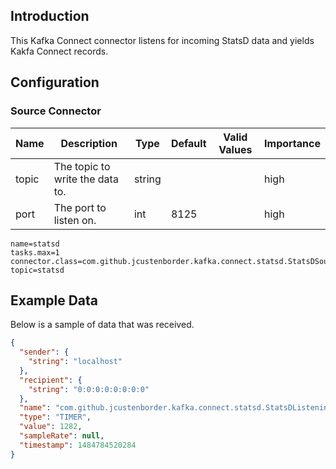 ## Introduction 

This Kafka Connect connector listens for incoming StatsD data and yields Kakfa Connect records.

## Configuration

### Source Connector

| Name  | Description                     | Type   | Default | Valid Values | Importance |
|-------|---------------------------------|--------|---------|--------------|------------|
| topic | The topic to write the data to. | string |         |              | high       |
| port  | The port to listen on.          | int    | 8125    |              | high       |


```properties
name=statsd
tasks.max=1
connector.class=com.github.jcustenborder.kafka.connect.statsd.StatsDSourceConnector
topic=statsd
```


## Example Data

Below is a sample of data that was received.

```json
{
  "sender": {
    "string": "localhost"
  },
  "recipient": {
    "string": "0:0:0:0:0:0:0:0"
  },
  "name": "com.github.jcustenborder.kafka.connect.statsd.StatsDListeningServiceTest.test",
  "type": "TIMER",
  "value": 1282,
  "sampleRate": null,
  "timestamp": 1484784520284
}
```
